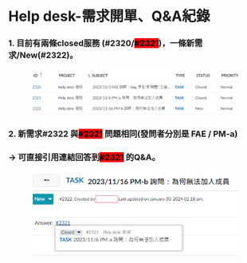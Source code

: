 # Help desk-需求開單、Q\&A紀錄

### 1. 目前有兩條closed服務 (#2320/<mark style="background-color:red;">#2321</mark>)，一條新需求/New(#2322)。

<figure><img src="../.gitbook/assets/image (7).png" alt=""><figcaption></figcaption></figure>

### 2. 新需求#2322 與<mark style="background-color:red;">#2321</mark> 問題相同(發問者分別是 FAE  /  PM-a)

### -> 可直接引用連結回答到<mark style="background-color:red;">#2321</mark> 的Q\&A。

<figure><img src="../.gitbook/assets/image (3) (1) (1).png" alt=""><figcaption></figcaption></figure>

